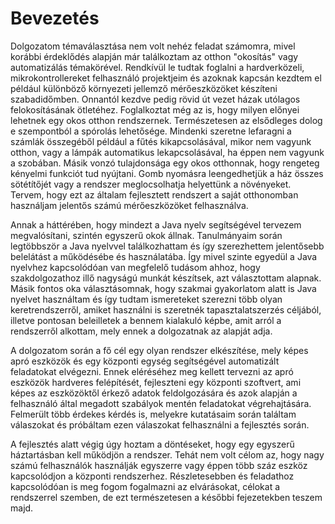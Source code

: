 # Bevezetés

Dolgozatom témaválasztása nem volt nehéz feladat számomra, mivel korábbi érdeklődés
alapján már találkoztam az otthon "okosítás" vagy automatizálás témakörével.
Rendkívül le tudtak foglalni a hardverközeli, mikrokontrollereket felhasználó
projektjeim és azoknak kapcsán kezdtem el például különböző környezeti jellemző
mérőeszközöket készíteni szabadidőmben. Onnantól kezdve pedig rövid út vezet
házak utólagos felokosításának ötletéhez. Foglalkoztat még az is, hogy milyen
előnyei lehetnek egy okos otthon rendszernek. Természetesen az elsődleges dolog
e szempontból a spórolás lehetősége. Mindenki szeretne lefaragni a számlák összegéből
például a fűtés kikapcsolásával, mikor nem vagyunk otthon, vagy a lámpák automatikus
lekapcsolásával, ha éppen nem vagyunk a szobában. Másik vonzó tulajdonsága egy
okos otthonnak, hogy rengeteg kényelmi funkciót tud nyújtani. Gomb nyomásra
leengedhetjük a ház összes sötétítőjét vagy a rendszer meglocsolhatja helyettünk
a növényeket. Tervem, hogy ezt az általam fejlesztett rendszert a saját otthonomban
használjam jelentős számú mérőeszközöket felhasználva.

Annak a háttérében, hogy mindezt a Java nyelv segítségével tervezem megvalósítani,
szintén egyszerű okok állnak. Tanulmányaim során legtöbbször a Java nyelvvel
találkozhattam és így szerezhettem jelentősebb belelátást a működésébe és használatába.
Így mivel szinte egyedül a Java nyelvhez kapcsolódóan van megfelelő tudásom ahhoz,
hogy szakdolgozathoz illő nagyságú munkát készítsek, azt választottam alapnak.
Másik fontos oka választásomnak, hogy szakmai gyakorlatom alatt is Java nyelvet
használtam és így tudtam ismereteket szerezni több olyan keretrendszerről,
amiket használni is szeretnék tapasztalatszerzés céljából, illetve pontosan
beleilletek a bennem kialakuló képbe, amit arról a rendszerről alkottam,
mely ennek a dolgozatnak az alapját adja.  

A dolgozatom során a fő cél egy olyan rendszer elkészítése, mely képes apró eszközök
és egy központi egység segítségével automatizált feladatokat elvégezni.
Ennek eléréséhez meg kellett tervezni az apró eszközök hardveres felépítését,
fejleszteni egy központi szoftvert, ami képes az eszközöktől érkező adatok
feldolgozására és azok alapján a felhasználó által megadott szabályok mentén
feladatokat végrehajtására. Felmerült több érdekes kérdés is, melyekre
kutatásaim során találtam válaszokat és próbáltam ezen válaszokat felhasználni
a fejlesztés során.    

A fejlesztés alatt végig úgy hoztam a döntéseket, hogy egy egyszerű háztartásban
kell működjön a rendszer. Tehát nem volt célom az, hogy nagy számú felhasználók
használják egyszerre vagy éppen több száz eszköz kapcsolódjon a központi rendszerhez.
Részletesebben és feladathoz kapcsolódóan is meg fogom fogalmazni az elvárásokat,
célokat a rendszerrel szemben, de ezt természetesen a későbbi fejezetekben teszem majd.

